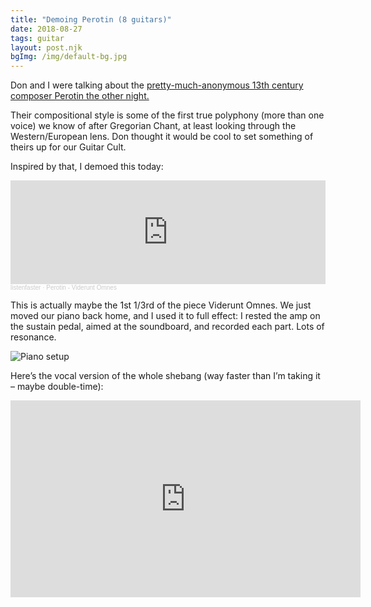 ```yaml
---
title: "Demoing Perotin (8 guitars)"
date: 2018-08-27
tags: guitar
layout: post.njk
bgImg: /img/default-bg.jpg
---
```

Don and I were talking about the [pretty-much-anonymous 13th century composer Perotin the other night.](https://en.wikipedia.org/wiki/P%C3%A9rotin)

Their compositional style is some of the first true polyphony (more
than one voice) we know of after Gregorian Chant, at least looking
through the Western/European lens. Don thought it would be cool to set
something of theirs up for our Guitar Cult.

Inspired by that, I demoed this today:

<iframe style="max-width: 700px;" width="100%" height="166" scrolling="no" frameborder="no" allow="autoplay" src="https://w.soundcloud.com/player/?url=https%3A//api.soundcloud.com/tracks/487070007&color=%23ff5500&auto_play=false&hide_related=false&show_comments=false&show_user=false&show_reposts=false&show_teaser=true"></iframe><div style="font-size: 10px; color: #cccccc;line-break: anywhere;word-break: normal;overflow: hidden;white-space: nowrap;text-overflow: ellipsis; font-family: Interstate,Lucida Grande,Lucida Sans Unicode,Lucida Sans,Garuda,Verdana,Tahoma,sans-serif;font-weight: 100;"><a href="https://soundcloud.com/listenfaster" title="listenfaster" target="_blank" style="color: #cccccc; text-decoration: none;">listenfaster</a> · <a href="https://soundcloud.com/listenfaster/perotin-viderunt-omnes" title="Perotin - Viderunt Omnes" target="_blank" style="color: #cccccc; text-decoration: none;">Perotin - Viderunt Omnes</a></div>

This is actually maybe the 1st 1/3rd of the piece Viderunt Omnes.
We just moved our piano back home, and I used it to full effect: I
rested the amp on the sustain pedal, aimed at the soundboard, and
recorded each part. Lots of resonance.

![Piano setup](/img/perotin-piano.jpg)

Here’s the vocal version of the whole shebang (way faster than I’m taking it – maybe double-time):

<iframe width="560" height="315" src="https://www.youtube.com/embed/f9360B1AoPE" title="YouTube video player" frameborder="0" allow="accelerometer; autoplay; clipboard-write; encrypted-media; gyroscope; picture-in-picture" allowfullscreen></iframe>

